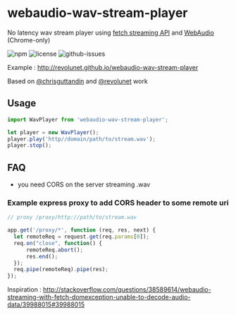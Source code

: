 # webaudio-wav-stream-player

No latency wav stream player using [fetch streaming API]() and [WebAudio]() (Chrome-only)

![npm](https://img.shields.io/npm/v/webaudio-wav-stream-player.svg) ![license](https://img.shields.io/npm/l/webaudio-wav-stream-player.svg) ![github-issues](https://img.shields.io/github/issues/revolunet/webaudio-wav-stream-player.svg)

Example : http://revolunet.github.io/webaudio-wav-stream-player

Based on [@chrisguttandin](http://github.com/chrisguttandin) and [@revolunet](http://github.com/revolunet) work

## Usage

```js
import WavPlayer from 'webaudio-wav-stream-player';

let player = new WavPlayer();
player.play('http//domain/path/to/stream.wav');
player.stop();
```

## FAQ

 - you need CORS on the server streaming .wav

### Example express proxy to add CORS header to some remote uri

```js
// proxy /proxy/http://path/to/stream.wav

app.get('/proxy/*', function (req, res, next) {
  let remoteReq = request.get(req.params[0]);
  req.on("close", function() {
      remoteReq.abort();
      res.end();
  });
  req.pipe(remoteReq).pipe(res);
});

```

Inspiration : http://stackoverflow.com/questions/38589614/webaudio-streaming-with-fetch-domexception-unable-to-decode-audio-data/39988015#39988015
